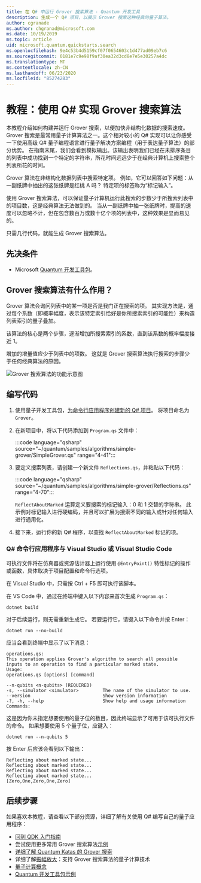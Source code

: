 ```yaml
---
title: 在 Q# 中运行 Grover 搜索算法 - Quantum 开发工具
description: 生成一个 Q# 项目，以展示 Grover 搜索这种经典的量子算法。
author: cgranade
ms.author: chgranad@microsoft.com
ms.date: 10/19/2019
ms.topic: article
uid: microsoft.quantum.quickstarts.search
ms.openlocfilehash: 9e4c53b4d5159cf07f0654603c1d477ad09eb7c6
ms.sourcegitcommit: 0181e7c9e98f9af30ea32d3cd8e7e5e30257a4dc
ms.translationtype: MT
ms.contentlocale: zh-CN
ms.lasthandoff: 06/23/2020
ms.locfileid: "85274283"
---
```

# <a name="tutorial-implement-grovers-search-algorithm-in-q"></a>教程：使用 Q\# 实现 Grover 搜索算法

本教程介绍如何构建并运行 Grover 搜索，以便加快非结构化数据的搜索速度。  Grover 搜索是最常用量子计算算法之一。这个相对较小的 Q# 实现可以让你感受一下使用高级 Q# 量子编程语言进行量子解决方案编程（用于表达量子算法）的部分优势。  在指南末尾，我们会看到模拟输出。该输出表明我们已经在未排序条目的列表中成功找到一个特定的字符串，所花时间远远少于在经典计算机上搜索整个列表所花的时间。

Grover 算法在非结构化数据列表中搜索特定项。 例如，它可以回答如下问题：从一副纸牌中抽出的这张纸牌是红桃 A 吗？ 特定项的标签称为“标记输入”。

使用 Grover 搜索算法，可以保证量子计算机运行此搜索的步数少于所搜索列表中的项目数，这是经典算法无法做到的。 当从一副纸牌中抽一张纸牌时，提高的速度可以忽略不计，但在包含数百万或数十亿个项的列表中，这种效果是显而易见的。

只需几行代码，就能生成 Grover 搜索算法。

## <a name="prerequisites"></a>先决条件

- Microsoft [Quantum 开发工具包][install]。

## <a name="what-does-grovers-search-algorithm-do"></a>Grover 搜索算法有什么作用？

Grover 算法会询问列表中的某一项是否是我门正在搜索的项。 其实现方法是，通过每个系数（即概率幅度，表示该特定索引恰好是你所搜索索引的可能性）来构造列表索引的量子叠加。

该算法的核心是两个步骤，逐渐增加所搜索索引的系数，直到该系数的概率幅度接近 1。

增加的增量值应少于列表中的项数。 这就是 Grover 搜索算法执行搜索的步骤少于任何经典算法的原因。

![Grover 搜索算法的功能示意图](~/media/grover.png)

## <a name="write-the-code"></a>编写代码

1. 使用量子开发工具包，[为命令行应用程序创建新的 Q# 项目](xref:microsoft.quantum.install.standalone)。 将项目命名为 `Grover`。

1. 在新项目中，将以下代码添加到 `Program.qs` 文件中：

    :::code language="qsharp" source="~/quantum/samples/algorithms/simple-grover/SimpleGrover.qs" range="4-41":::

1. 要定义搜索列表，请创建一个新文件 `Reflections.qs`，并粘贴以下代码：

    :::code language="qsharp" source="~/quantum/samples/algorithms/simple-grover/Reflections.qs" range="4-70":::

    `ReflectAboutMarked` 运算定义要搜索的标记输入：0 和 1 交替的字符串。 此示例对标记输入进行硬编码，并且可以扩展为搜索不同的输入或针对任何输入进行通用化。

1. 接下来，运行你的新 Q# 程序，以查找 `ReflectAboutMarked` 标记的项。

### <a name="q-command-line-applications-with-visual-studio-or-visual-studio-code"></a>Q# 命令行应用程序与 Visual Studio 或 Visual Studio Code

可执行文件将在仿真器或资源估计器上运行使用 `@EntryPoint()` 特性标记的操作或函数，具体取决于项目配置和命令行选项。

在 Visual Studio 中，只需按 Ctrl + F5 即可执行该脚本。

在 VS Code 中，通过在终端中键入以下内容来首次生成 `Program.qs`：

```Command line
dotnet build
```

对于后续运行，则无需重新生成它。 若要运行它，请键入以下命令并按 Enter：

```Command line
dotnet run --no-build
```

应当会看到终端中显示了以下消息：

```
operations.qs:
This operation applies Grover's algorithm to search all possible inputs to an operation to find a particular marked state.
Usage:
operations.qs [options] [command]

--n-qubits <n-qubits> (REQUIRED)
-s, --simulator <simulator>         The name of the simulator to use.
--version                           Show version information
-?, -h, --help                      Show help and usage information
Commands:
```

这是因为你未指定想要使用的量子位的数目，因此终端显示了可用于该可执行文件的命令。 如果想要使用 5 个量子位，应键入：

```Command line
dotnet run --n-qubits 5
```

按 Enter 后应该会看到以下输出：

```
Reflecting about marked state...
Reflecting about marked state...
Reflecting about marked state...
Reflecting about marked state...
[Zero,One,Zero,One,Zero]
```

## <a name="next-steps"></a>后续步骤

如果喜欢本教程，请查看以下部分资源，详细了解有关使用 Q# 编写自己的量子应用程序：

- [回到 QDK 入门指南](xref:microsoft.quantum.welcome)
- 尝试使用更多常用 Grover 搜索算法[示例](https://github.com/microsoft/Quantum/tree/master/samples/algorithms/database-search)
- [详细了解 Quantum Katas 的 Grover 搜索](xref:microsoft.quantum.overview.katas)
- 详细了解[振幅放大][amplitude-amplification]：支持 Grover 搜索算法的量子计算技术
- [量子计算概念](xref:microsoft.quantum.concepts.intro)
- [Quantum 开发工具包示例](https://docs.microsoft.com/samples/browse/?products=qdk)

<!-- LINKS -->

[install]: xref:microsoft.quantum.install
[amplitude-amplification]: xref:microsoft.quantum.libraries.standard.algorithms#amplitude-amplification
